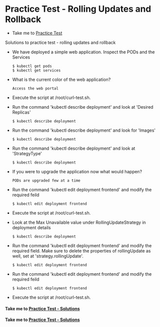 # Practice Test - Rolling Updates and Rollback
  - Take me to [Practice Test](https://kodekloud.com/courses/539883/lectures/9816638)
  
Solutions to practice test - rolling updates and rollback
- We have deployed a simple web application. Inspect the PODs and the Services
  ```
  $ kubectl get pods
  $ kubectl get services
  ```
- What is the current color of the web application?
  ```
  Access the web portal
  ```
- Execute the script at /root/curl-test.sh.

- Run the command 'kubectl describe deployment' and look at 'Desired Replicas'
  ```
  $ kubectl describe deployment
  ```
- Run the command 'kubectl describe deployment' and look for 'Images'
  ```
  $ kubectl describe deployment
  ```
- Run the command 'kubectl describe deployment' and look at 'StrategyType'
  ```
  $ kubectl describe deployment
  ```
- If you were to upgrade the application now what would happen?
  ```
  PODs are upgraded few at a time
  ```
- Run the command 'kubectl edit deployment frontend' and modify the required feild
  ```
  $ kubectl edit deployment frontend
  ```
- Execute the script at /root/curl-test.sh.

- Look at the Max Unavailable value under RollingUpdateStrategy in deployment details
  ```
  $ kubectl describe deployment
  ```
- Run the command 'kubectl edit deployment frontend' and modify the required field. Make sure to delete the properties of rollingUpdate as well, set at 'strategy.rollingUpdate'.
  ```
  $ kubectl edit deployment frontend
  ```
- Run the command 'kubectl edit deployment frontend' and modify the required feild
  ```
  $ kubectl edit deployment frontend
  ```
- Execute the script at /root/curl-test.sh.

#### Take me to [Practice Test - Solutions](https://kodekloud.com/courses/539883/lectures/13290086)



  


  




#### Take me to [Practice Test - Solutions](https://kodekloud.com/courses/certified-kubernetes-administrator-with-practice-tests/lectures/13290086)
